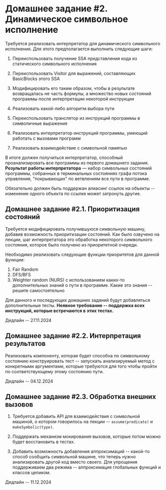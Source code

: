 # Домашнее задание #2. Динамическое символьное  исполнение

Требуется реализовать интерпретатор для динамического символьного исполнения. Для этого предполагается выполнить следующие шаги:

1. Переиспользовать получение SSA представления кода из статического символьного исполнения
2. Переиспользовать Visitor для выражений, составляющих BasicBlocks этого SSA
3. Модифицировать его таким образом, чтобы в результате возвращалась не часть формулы, а множество новых состояний программы после интерпретации некоторой инструкции

4. Реализовать какой-либо алгоритм выбора пути
5. Переиспользовать транслятор из инструкций программы в символичные выражения
6. Реализовать интерпретатор инструкций программы, умеющий работать с вызовами программ
7. Реализовать взаимодействие с символьной памятью

В итоге должен получиться интерпретатор, способный проанализировать все программы из первого домашнего задания. **Результат работы интерпретатора** — набор символьных состояний программы, собранных в терминальных состояниях графа потока управления, "покрывающих" по ветвлениям все пути в программе.

Обязательно должен быть поддержан алиасинг ссылок на объекты -- изменение одного объекта по ссылке может затронуть другие.

## Домашнее задание #2.1. Приоритизация состояний

Требуется модифицировать получившуюся символьную машину, добавив возможность приоритизации состояний. Как было озвучено на лекции, шаг интерпретатора это обработка некоторого символьного состояния, которое было получено из приоритетной очереди. 

Необходимо реализовать следующие функции приоритетов для данной функции: 

1. Fair Random 
2. DFS/BFS
3. Weighter random (NURS) с использованием каких-то дополнительных знаний о пути в программе. Какие это знания -- решите самостоятельно

Для данного и последующих домашних заданий будут добавляться дополнительные тесты. **Неявное требование -- поддержка всех инструкций, которые встречаются в этих тестах.**

Дедлайн -- 27.11.2024

## Домашнее задание #2.2. Интерпретация результатов 
Реализовать компоненту, которая будет способна по символьному состоянию конструировать тест -- запускать анализируемый метод с конкретными аргументами, которые требуются для того чтобы пройти по соответствующему этому состоянию пути.

Дедлайн -- 04.12.2024

## Домашнее задание #2.3. Обработка внешних вызовов

1. Требуется добавить API для взаимодействия с символьной машиной, о котором говорилось на лекции -- `assume(predicate)` и `makeSymbolic(type)`. 

2. Поддержать механизм мокирования вызовов, которые потом можно будет восстановить в тестах. 

3. Добавить возможность добавления аппроксимаций -- какой-то способ сообщить символьной машине, что теперь нужно анализировать другой код вместо своего. Для упрощения поддерживаем два режима -- аппроксимация глобальных функций и классов целиком.  

Дедлайн -- 11.12.2024